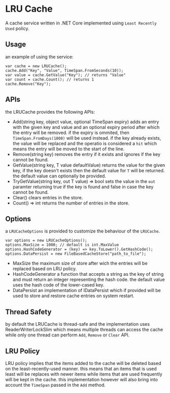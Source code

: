 # LRU Cache 
A cache service written in .NET Core implemented using `Least Recently Used` policy.

## Usage
an example of using the service:
```
var cache = new LRUCache();
cache.Add("Key", "Value", TimeSpan.FromSeconds(10));
var value = cache.GetValue("Key"); // returns "Value"
var count = cache.Count(); // returns 1
cache.Remove("Key");
```

## APIs
the LRUCache provides the following APIs:
- Add(string key, object value, optional TimeSpan expiry)
adds an entry with the given key and value and an optional expiry period after which the entry will be removed.
if the expiry is ommited, then `TimeSpan.FromDays(1000)` will be used instead.
if the key already exists, the value will be replaced and the operatio is considered a `hit` which means the entry will
 be moved to the start of the line.
- Remove(string key)
removes the entry if it exists and ignores if the key cannot be found.
- GetValue<T>(string key, T value defaultValue)
returns the value for the given key, if the key doesn't exists then the default value for `T` will be returned.
the default value can optionally be provided.
- TryGetValue<T>(string key, out T value) => bool
sets the value in the `out` paramter returning true if the key is found and false in case the key cannot be found.
- Clear()
clears entries in the store.
- Count() => int
returns the number of entries in the store.

## Options
a `LRUCacheOptions` is provided to customize the behaviour of the `LRUCache`.
```
var options = new LRUCacheOptions();
options.MaxSize = 1000; // default is int.MaxValue
options.HashCodeGenerator = (key) => key.ToLower().GetHashCode();
options.DataPersist = new FileBasedCacheStore("path_to_file"); 
```
- MaxSize
the maximum size of store after wich the entries will be replaced based on LRU policy.
- HashCodeGenerator
a function that accepts a string as the key of string and must return an integer representing the hash code.
the default value uses the hash code of the lower-cased key.
- DataPersist
an implementation of IDataPersist which if provided will be used to store and restore cache entries on system restart.

## Thread Safety
by default the LRUCache is thread-safe and the implementation uses ReaderWriterLockSlim which means multiple threads
can access the cache while only one thread can perform `Add`, `Remove` or `Clear` API.

## LRU Policy
LRU policy implies that the items added to the cache will be deleted based on the least-recently-used manner. this means that
 an items that is used least will be replaces with newer items while items that are used frequently will be kept in the cache.
this implementation however will also bring into account the `TimeSpan` passed in the `Add` method.

